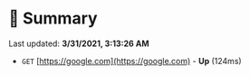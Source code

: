 # 📖 Summary
Last updated: **3/31/2021, 3:13:26 AM**

- `GET` [https://google.com](https://google.com) - **Up** (124ms)

